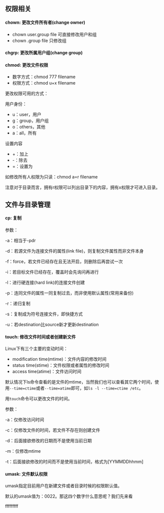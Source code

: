 ## 权限相关

#### chown: 更改文件所有者(change owner)

- chown user.group file 可直接修改用户和组
- chown .group file 只修改组

#### chgrp: 更改所属用户组(change group)

#### chmod: 更改文件权限

- 数字方式：chmod 777 filename
- 权限方式：chmod u+x filename

更改权限可用的方式：

用户身份：

- u：user，用户
- g：group，用户组
- o：others，其他
- a：all，所有

设置内容

- +：加上
- -：除去
- =：设置为

如修改所有人权限为只读：chmod a=r filename

注意对于目录而言，拥有r权限可以列出目录下的内容，拥有x权限才可进入目录。

## 文件与目录管理

#### cp: 复制

参数：

-a：相当于-pdr

-d：若源文件为连接文件的属性(link file)，则复制文件属性而非文件本身

-f：force，若文件已经存在且无法开启，则删除后再尝试一次

-i：若目标文件已经存在，覆盖时会先询问再进行

-l：进行硬连接(hard link)的连接文件创建

-p：连同文件的属性一同复制过去，而非使用默认属性(常用来备份)

-r：递归复制

-s：复制成为符号连接文件，即快捷方式

-u：若destination比source新才更新destination

#### touch: 修改文件时间或者创建新文件

Linux下有三个主要的变动时间：

- modification time(mtime)：文件内容的修改时间
- status time(stime)：文件权限或者属性的修改时间
- access time(atime)：文件访问时间

默认情况下ls命令查看的是文件的mtime，当然我们也可以查看其它两个时间，使用`--time=ctime`或者`--time=atime`即可，如`ls -l --time=ctime /etc`。

用`touch`命令可以更改文件的时间。

参数：

-a：仅修改访问时间

-c：仅修改文件的时间，若文件不存在则创建文件

-d：后面接欲修改的日期而不是使用当前日期

-m：仅修改mtime

-t：后面接欲修改的时间而不是使用当前时间，格式为[YYMMDDhhmm]

#### umask: 文件默认权限

umask指定目前用户在新建文件或者目录时候的权限默认值。

默认的umask值为：0022。那这四个数字什么意思呢？我们先来看

fffffffff





